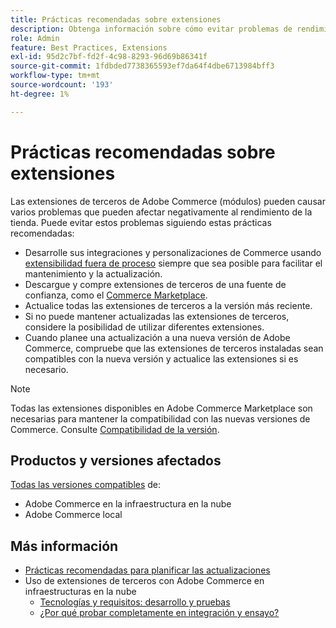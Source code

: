 ```yaml
---
title: Prácticas recomendadas sobre extensiones
description: Obtenga información sobre cómo evitar problemas de rendimiento causados por extensiones de Adobe Commerce de terceros.
role: Admin
feature: Best Practices, Extensions
exl-id: 95d2c7bf-fd2f-4c98-8293-96d69b86341f
source-git-commit: 1fdbded7738365593ef7da64f4dbe6713984bff3
workflow-type: tm+mt
source-wordcount: '193'
ht-degree: 1%

---
```


# Prácticas recomendadas sobre extensiones

Las extensiones de terceros de Adobe Commerce (módulos) pueden causar varios problemas que pueden afectar negativamente al rendimiento de la tienda. Puede evitar estos problemas siguiendo estas prácticas recomendadas:

- Desarrolle sus integraciones y personalizaciones de Commerce usando [extensibilidad fuera de proceso](https://developer.adobe.com/commerce/extensibility/) siempre que sea posible para facilitar el mantenimiento y la actualización.
- Descargue y compre extensiones de terceros de una fuente de confianza, como el [Commerce Marketplace](https://marketplace.magento.com/extensions.html).
- Actualice todas las extensiones de terceros a la versión más reciente.
- Si no puede mantener actualizadas las extensiones de terceros, considere la posibilidad de utilizar diferentes extensiones.
- Cuando planee una actualización a una nueva versión de Adobe Commerce, compruebe que las extensiones de terceros instaladas sean compatibles con la nueva versión y actualice las extensiones si es necesario.

>[!NOTE]
>
> Todas las extensiones disponibles en Adobe Commerce Marketplace son necesarias para mantener la compatibilidad con las nuevas versiones de Commerce. Consulte [Compatibilidad de la versión](https://developer.adobe.com/commerce/marketplace/guides/sellers/compatibility/releases/).

## Productos y versiones afectados

[Todas las versiones compatibles](../../../release/versions.md) de:

- Adobe Commerce en la infraestructura en la nube
- Adobe Commerce local

## Más información

- [Prácticas recomendadas para planificar las actualizaciones](../../../upgrade/prepare/best-practices.md)
- Uso de extensiones de terceros con Adobe Commerce en infraestructuras en la nube
   - [Tecnologías y requisitos: desarrollo y pruebas](https://experienceleague.adobe.com/en/docs/commerce-cloud-service/user-guide/develop/overview#cloud-req-devtest)
   - [¿Por qué probar completamente en integración y ensayo?](https://experienceleague.adobe.com/en/docs/commerce-cloud-service/user-guide/launch/overview#why-test-fully-in-integration-staging-and-production)
